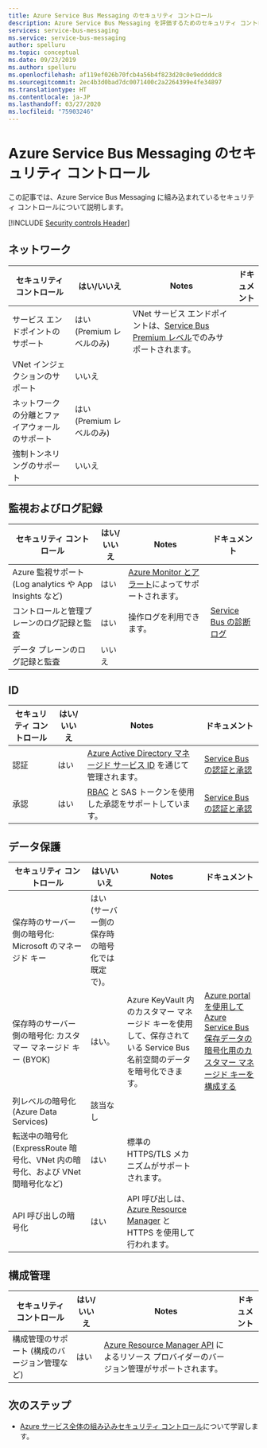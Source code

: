 ```yaml
---
title: Azure Service Bus Messaging のセキュリティ コントロール
description: Azure Service Bus Messaging を評価するためのセキュリティ コントロールのチェックリスト
services: service-bus-messaging
ms.service: service-bus-messaging
author: spelluru
ms.topic: conceptual
ms.date: 09/23/2019
ms.author: spelluru
ms.openlocfilehash: af119ef026b70fcb4a56b4f823d20c0e9eddddc8
ms.sourcegitcommit: 2ec4b3d0bad7dc0071400c2a2264399e4fe34897
ms.translationtype: HT
ms.contentlocale: ja-JP
ms.lasthandoff: 03/27/2020
ms.locfileid: "75903246"
---
```

# <a name="security-controls-for-azure-service-bus-messaging"></a>Azure Service Bus Messaging のセキュリティ コントロール

この記事では、Azure Service Bus Messaging に組み込まれているセキュリティ コントロールについて説明します。

[!INCLUDE [Security controls Header](../../includes/security-controls-header.md)]

## <a name="network"></a>ネットワーク

| セキュリティ コントロール | はい/いいえ | Notes | ドキュメント |
|---|---|--|--|
| サービス エンドポイントのサポート| はい (Premium レベルのみ) | VNet サービス エンドポイントは、[Service Bus Premium レベル](service-bus-premium-messaging.md)でのみサポートされます。 |  |
| VNet インジェクションのサポート| いいえ | |  |
| ネットワークの分離とファイアウォールのサポート| はい (Premium レベルのみ) |  |  |
| 強制トンネリングのサポート| いいえ |  |  |

## <a name="monitoring--logging"></a>監視およびログ記録

| セキュリティ コントロール | はい/いいえ | Notes| ドキュメント |
|---|---|--|--|
| Azure 監視サポート (Log analytics や App Insights など)| はい | [Azure Monitor とアラート](service-bus-metrics-azure-monitor.md)によってサポートされます。 |  |
| コントロールと管理プレーンのログ記録と監査| はい | 操作ログを利用できます。  | [Service Bus の診断ログ](service-bus-diagnostic-logs.md) |
| データ プレーンのログ記録と監査| いいえ |  |

## <a name="identity"></a>ID

| セキュリティ コントロール | はい/いいえ | Notes| ドキュメント |
|---|---|--|--|
| 認証| はい | [Azure Active Directory マネージド サービス ID](service-bus-managed-service-identity.md) を通じて管理されます。| [Service Bus の認証と承認](service-bus-authentication-and-authorization.md) |
| 承認| はい | [RBAC](authenticate-application.md) と SAS トークンを使用した承認をサポートしています。 | [Service Bus の認証と承認](service-bus-authentication-and-authorization.md) |

## <a name="data-protection"></a>データ保護

| セキュリティ コントロール | はい/いいえ | Notes | ドキュメント |
|---|---|--|--|
| 保存時のサーバー側の暗号化: Microsoft のマネージド キー |  はい (サーバー側の保存時の暗号化では既定で)。 |  |  |
| 保存時のサーバー側の暗号化: カスタマー マネージド キー (BYOK) | はい。 | Azure KeyVault 内のカスタマー マネージド キーを使用して、保存されている Service Bus 名前空間のデータを暗号化できます。 | [Azure portal を使用して Azure Service Bus 保存データの暗号化用のカスタマー マネージド キーを構成する](configure-customer-managed-key.md)  |
| 列レベルの暗号化 (Azure Data Services)| 該当なし | |   |
| 転送中の暗号化 (ExpressRoute 暗号化、VNet 内の暗号化、および VNet 間暗号化など)| はい | 標準の HTTPS/TLS メカニズムがサポートされます。 |   |
| API 呼び出しの暗号化| はい | API 呼び出しは、[Azure Resource Manager](../azure-resource-manager/index.yml) と HTTPS を使用して行われます。 |   |

## <a name="configuration-management"></a>構成管理

| セキュリティ コントロール | はい/いいえ | Notes| ドキュメント |
|---|---|--|--|
| 構成管理のサポート (構成のバージョン管理など)| はい | [Azure Resource Manager API](/rest/api/resources/) によるリソース プロバイダーのバージョン管理がサポートされます。|   |

## <a name="next-steps"></a>次のステップ

- [Azure サービス全体の組み込みセキュリティ コントロール](../security/fundamentals/security-controls.md)について学習します。
